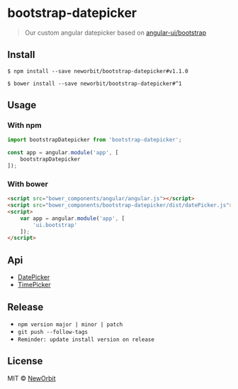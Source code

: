 # bootstrap-datepicker

> Our custom angular datepicker based on [angular-ui/bootstrap](https://github.com/angular-ui/bootstrap)


## Install

```
$ npm install --save neworbit/bootstrap-datepicker#v1.1.0
```

```
$ bower install --save neworbit/bootstrap-datepicker#^1
```


## Usage


### With npm
```js
import bootstrapDatepicker from 'bootstrap-datepicker';

const app = angular.module('app', [
    bootstrapDatepicker
]);
```


### With bower

```html
<script src="bower_components/angular/angular.js"></script>
<script src="bower_components/bootstrap-datepicker/dist/datePicker.js"></script>
<script>
    var app = angular.module('app', [
        'ui.bootstrap'
    ]);
</script>

```


## Api

- [DatePicker](https://github.com/angular-ui/bootstrap/tree/master/src/datepicker/docs)
- [TimePicker](https://github.com/angular-ui/bootstrap/tree/master/src/timepicker/docs)


## Release

- `npm version major | minor | patch`
- `git push --follow-tags`
- `Reminder: update install version on release`


## License

MIT © [NewOrbit](http://neworbit.co.uk)
